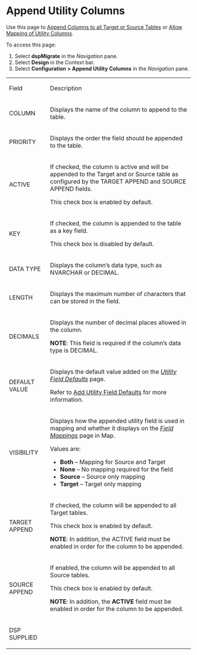 # Append Utility Columns

<div class="use">

Use this page to [Append Columns to all Target or Source
Tables](../Use_Cases/Append_Utility_Columns_to_all_Tables.htm) or [Allow
Mapping of Utility
Columns](../Use_Cases/Allow_Mapping_of_Utility_Columns.htm).

</div>

To access this page:

1.  Select <span style="font-weight: bold;">dspMigrate</span> in the
    <span style="font-style: italic;">Navigation</span> pane.
2.  Select <span style="font-weight: bold;">Design </span>in the Context
    bar.
3.  Select **Configuration \> Append Utility Columns** in the
    *Navigation* pane.

<table>
<tbody>
<tr class="odd">
<td><p>Field</p></td>
<td><p>Description</p></td>
</tr>
<tr class="even">
<td><p>COLUMN</p></td>
<td><p>Displays the name of the column to append to the table.</p></td>
</tr>
<tr class="odd">
<td><p>PRIORITY</p></td>
<td><p>Displays the order the field should be appended to the table.</p></td>
</tr>
<tr class="even">
<td><p>ACTIVE</p></td>
<td><p>If checked, the column is active and will be appended to the Target and or Source table as configured by the TARGET APPEND and SOURCE APPEND fields.</p>
<p>This check box is enabled by default.</p></td>
</tr>
<tr class="odd">
<td><p>KEY</p></td>
<td><p>If checked, the column is appended to the table as a key field.</p>
<p>This check box is disabled by default.</p></td>
</tr>
<tr class="even">
<td><p>DATA TYPE</p></td>
<td><p>Displays the column’s data type, such as NVARCHAR or DECIMAL.</p></td>
</tr>
<tr class="odd">
<td><p>LENGTH</p></td>
<td><p>Displays the maximum number of characters that can be stored in the field.</p></td>
</tr>
<tr class="even">
<td><p>DECIMALS</p></td>
<td><p>Displays the number of decimal places allowed in the column.</p>
<p><strong>NOTE</strong>: This field is required if the column’s data type is DECIMAL.</p></td>
</tr>
<tr class="odd">
<td><p>DEFAULT VALUE</p></td>
<td><p>Displays the default value added on the <span style="font-style: italic;"><a href="Utility_Field_Defaults.htm">Utility Field Defaults</a></span> page.</p>
<p>Refer to <a href="../Use_Cases/Add_Utility_Field_Defaults.htm">Add Utility Field Defaults</a> for more information.</p></td>
</tr>
<tr class="even">
<td><p>VISIBILITY</p></td>
<td><p>Displays how the appended utility field is used in mapping and whether it displays on the <span style="font-style: italic;"><a href="../../Map/Page_Desc/Field_Mappings_H.htm">Field Mappings</a></span> page in Map.</p>
<p>Values are:</p>
<ul>
<li><strong>Both</strong> – Mapping for Source and Target</li>
<li><strong>None</strong> – No mapping required for the field</li>
<li><strong>Source</strong> – Source only mapping</li>
<li><strong>Target</strong> – Target only mapping</li>
</ul></td>
</tr>
<tr class="odd">
<td><p>TARGET APPEND</p></td>
<td><p>If checked, the column will be appended to all Target tables.</p>
<p>This check box is enabled by default.</p>
<p><strong>NOTE</strong>: In addition, the ACTIVE field must be enabled in order for the column to be appended.</p></td>
</tr>
<tr class="even">
<td><p>SOURCE APPEND</p></td>
<td><p>If enabled, the column will be appended to all Source tables.</p>
<p>This check box is enabled by default.</p>
<p><strong>NOTE</strong>: In addition, the <span style="font-weight: bold;">ACTIVE</span> field must be enabled in order for the column to be appended.</p></td>
</tr>
<tr class="odd">
<td><p>DSP SUPPLIED</p></td>
<td></td>
</tr>
</tbody>
</table>
